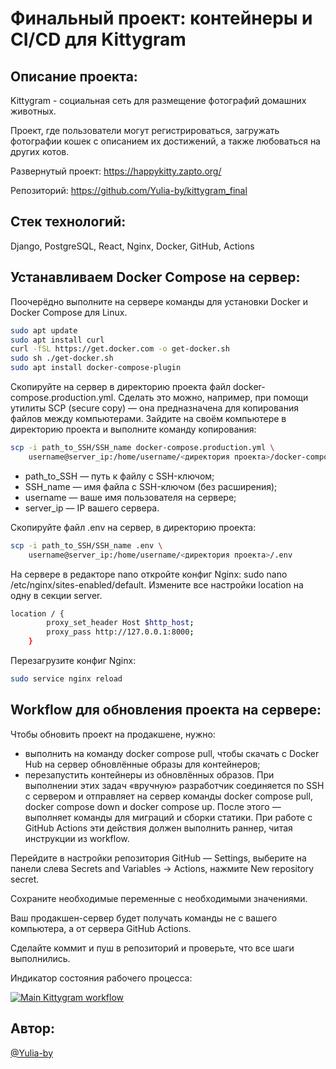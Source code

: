 # Финальный проект: контейнеры и CI/CD для Kittygram

## Описание проекта:
Kittygram - социальная сеть для размещение фотографий домашних животных.

Проект, где пользователи могут регистрироваться, загружать фотографии кошек с описанием их достижений, а также любоваться на других котов.

Развернутый проект: https://happykitty.zapto.org/

Репозиторий: https://github.com/Yulia-by/kittygram_final


## Стек технологий:
Django,  PostgreSQL,  React,  Nginx,  Docker,  GitHub,  Actions
## Устанавливаем Docker Compose на сервер:

Поочерёдно выполните на сервере команды для установки Docker и Docker Compose для Linux.

```bash
sudo apt update
sudo apt install curl
curl -fSL https://get.docker.com -o get-docker.sh
sudo sh ./get-docker.sh
sudo apt install docker-compose-plugin
```

Скопируйте на сервер в директорию проекта файл docker-compose.production.yml. Сделать это можно, например, при помощи утилиты SCP (secure copy) — она предназначена для копирования файлов между компьютерами. Зайдите на своём компьютере в директорию проекта и выполните команду копирования:

```bash
scp -i path_to_SSH/SSH_name docker-compose.production.yml \
    username@server_ip:/home/username/<директория проекта>/docker-compose.production.yml
```
- path_to_SSH — путь к файлу с SSH-ключом;
- SSH_name — имя файла с SSH-ключом (без расширения);
- username — ваше имя пользователя на сервере;
- server_ip — IP вашего сервера.

Скопируйте файл .env на сервер, в директорию проекта:

```bash
scp -i path_to_SSH/SSH_name .env \
    username@server_ip:/home/username/<директория проекта>/.env
```

На сервере в редакторе nano откройте конфиг Nginx: sudo nano /etc/nginx/sites-enabled/default. Измените все настройки location на одну в секции server.

```bash
location / {
        proxy_set_header Host $http_host;
        proxy_pass http://127.0.0.1:8000;
    }
```
Перезагрузите конфиг Nginx:

```bash
sudo service nginx reload
```

## Workflow для обновления проекта на сервере:

Чтобы обновить проект на продакшене, нужно:

- выполнить на команду docker compose pull, чтобы скачать с Docker Hub на сервер обновлённые образы для контейнеров;
- перезапустить контейнеры из обновлённых образов.
При выполнении этих задач «вручную» разработчик соединяется по SSH с сервером и отправляет на сервер команды docker compose pull, docker compose down и docker compose up. После этого — выполняет команды для миграций и сборки статики. При работе с GitHub Actions эти действия должен выполнить раннер, читая инструкции из workflow.

Перейдите в настройки репозитория GitHub — Settings, выберите на панели слева Secrets and Variables → Actions, нажмите New repository secret.

Сохраните необходимые переменные с необходимыми значениями.

Ваш продакшен-сервер будет получать команды не с вашего компьютера, а от сервера GitHub Actions.

Сделайте коммит и пуш в репозиторий и проверьте, что все шаги выполнились.

Индикатор состояния рабочего процесса:

[![Main Kittygram workflow](https://github.com/Yulia-by/kittygram_final/actions/workflows/main.yml/badge.svg?branch=main&event=push)](https://github.com/Yulia-by/kittygram_final/actions/workflows/main.yml)
## Автор:

[@Yulia-by](https://www.github.com/Yulia-by)

